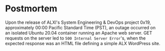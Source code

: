 # Postmortem

Upon the release of ALXl's System Engineering & DevOps project 0x19,
approximately 00:00 Pacific Standard Time (PST), an outage occurred on an isolated
Ubuntu 20.04 container running an Apache web server. GET requests on the server led to
`500 Internal Server Error`'s, when the expected response was an HTML file defining a
simple ALX WordPress site.
